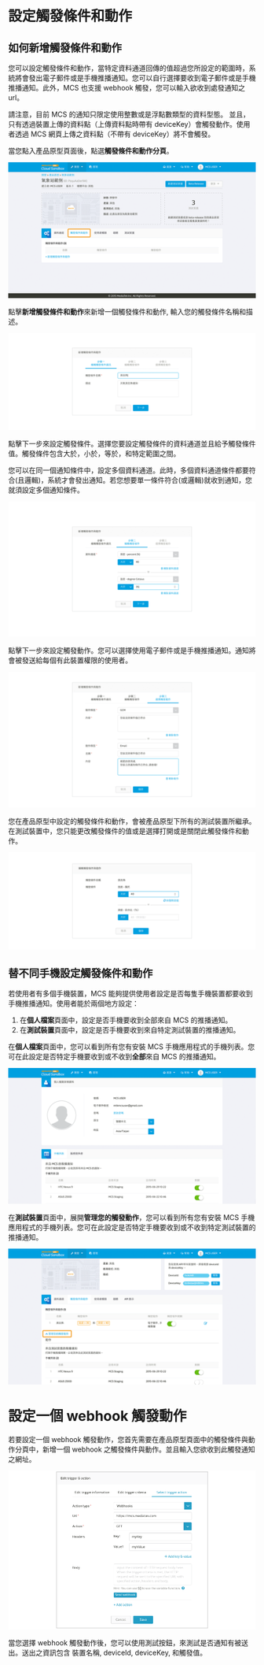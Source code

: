# 設定觸發條件和動作

## 如何新增觸發條件和動作

您可以設定觸發條件和動作，當特定資料通道回傳的值超過您所設定的範圍時，系統將會發出電子郵件或是手機推播通知。您可以自行選擇要收到電子郵件或是手機推播通知。此外，MCS 也支援 webhook 觸發，您可以輸入欲收到處發通知之 url。

請注意，目前 MCS 的通知只限定使用整數或是浮點數類型的資料型態。 並且，只有透過裝置上傳的資料點（上傳資料點時帶有 deviceKey）會觸發動作。使用者透過 MCS 網頁上傳之資料點（不帶有 deviceKey）將不會觸發。


當您點入產品原型頁面後，點選**觸發條件和動作分頁**。

![](../images/Trigger/img_trigger_01.png)

點擊**新增觸發條件和動作**來新增一個觸發條件和動作, 輸入您的觸發條件名稱和描述。

![](../images/Trigger/img_trigger_02.png)

點擊下一步來設定觸發條件。選擇您要設定觸發條件的資料通道並且給予觸發條件值。觸發條件包含大於，小於，等於，和特定範圍之間。

您可以在同一個通知條件中，設定多個資料通道。此時，多個資料通道條件都要符合(且邏輯)，系統才會發出通知。若您想要單一條件符合(或邏輯)就收到通知，您就須設定多個通知條件。


![](../images/Trigger/img_trigger_03.png)

點擊下一步來設定觸發動作。您可以選擇使用電子郵件或是手機推播通知。通知將會被發送給每個有此裝置權限的使用者。


![](../images/Trigger/img_trigger_04.png)

您在產品原型中設定的觸發條件和動作，會被產品原型下所有的測試裝置所繼承。在測試裝置中，您只能更改觸發條件的值或是選擇打開或是關閉此觸發條件和動作。

![](../images/Trigger/img_trigger_05.png)

## 替不同手機設定觸發條件和動作

若使用者有多個手機裝置，MCS 能夠提供使用者設定是否每隻手機裝置都要收到手機推播通知。使用者能於兩個地方設定：

1. 在**個人檔案**頁面中，設定是否手機要收到全部來自 MCS 的推播通知。
2. 在**測試裝置**頁面中，設定是否手機要收到來自特定測試裝置的推播通知。

在**個人檔案**頁面中，您可以看到所有您有安裝 MCS 手機應用程式的手機列表。您可在此設定是否特定手機要收到或不收到**全部**來自 MCS 的推播通知。

![](../images/Trigger/img_trigger_06.png)

在**測試裝置**頁面中，展開**管理您的觸發動作**，您可以看到所有您有安裝 MCS 手機應用程式的手機列表。您可在此設定是否特定手機要收到或不收到特定測試裝置的推播通知。

![](../images/Trigger/img_trigger_07.png)

# 設定一個 webhook 觸發動作

若要設定一個 webhook 觸發動作，您首先需要在產品原型頁面中的觸發條件與動作分頁中，新增一個 webhook 之觸發條件與動作。並且輸入您欲收到此觸發通知之網址。


![](../images/Trigger/img_trigger_08.png)

當您選擇 webhook 觸發動作後，您可以使用測試按鈕，來測試是否通知有被送出。送出之資訊包含 裝置名稱, deviceId, deviceKey, 和觸發值。
